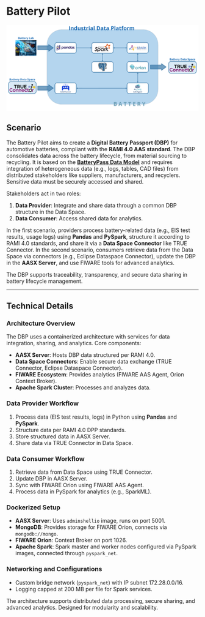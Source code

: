 # Battery Pilot

![image](https://github.com/Engineering-Research-and-Development/circular-twain_industrial_data_platform/blob/main/docs/imgs/Battery.png)

## Scenario

The Battery Pilot aims to create a **Digital Battery Passport (DBP)** for automotive batteries, compliant with the **RAMI 4.0 AAS standard**. The DBP consolidates data across the battery lifecycle, from material sourcing to recycling. It is based on the [**BatteryPass Data Model**](https://github.com/batterypass/BatteryPassDataModel) and requires integration of heterogeneous data (e.g., logs, tables, CAD files) from distributed stakeholders like suppliers, manufacturers, and recyclers. Sensitive data must be securely accessed and shared.

Stakeholders act in two roles:  
1. **Data Provider**: Integrate and share data through a common DBP structure in the Data Space.  
2. **Data Consumer**: Access shared data for analytics.

In the first scenario, providers process battery-related data (e.g., EIS test results, usage logs) using **Pandas** and **PySpark**, structure it according to RAMI 4.0 standards, and share it via a **Data Space Connector** like TRUE Connector. In the second scenario, consumers retrieve data from the Data Space via connectors (e.g., Eclipse Dataspace Connector), update the DBP in the **AASX Server**, and use FIWARE tools for advanced analytics.

The DBP supports traceability, transparency, and secure data sharing in battery lifecycle management.

---

## Technical Details

### Architecture Overview
The DBP uses a containerized architecture with services for data integration, sharing, and analytics. Core components:  
- **AASX Server**: Hosts DBP data structured per RAMI 4.0.  
- **Data Space Connectors**: Enable secure data exchange (TRUE Connector, Eclipse Dataspace Connector).  
- **FIWARE Ecosystem**: Provides analytics (FIWARE AAS Agent, Orion Context Broker).  
- **Apache Spark Cluster**: Processes and analyzes data.

### Data Provider Workflow
1. Process data (EIS test results, logs) in Python using **Pandas** and **PySpark**.  
2. Structure data per RAMI 4.0 DPP standards.  
3. Store structured data in AASX Server.  
4. Share data via TRUE Connector in Data Space.

### Data Consumer Workflow
1. Retrieve data from Data Space using TRUE Connector.  
2. Update DBP in AASX Server.  
3. Sync with FIWARE Orion using FIWARE AAS Agent.  
4. Process data in PySpark for analytics (e.g., SparkML).

### Dockerized Setup
- **AASX Server**: Uses `adminshellio` image, runs on port 5001.  
- **MongoDB**: Provides storage for FIWARE Orion, connects via `mongodb://mongo`.  
- **FIWARE Orion**: Context Broker on port 1026.  
- **Apache Spark**: Spark master and worker nodes configured via PySpark images, connected through `pyspark_net`.  

### Networking and Configurations
- Custom bridge network (`pyspark_net`) with IP subnet 172.28.0.0/16.  
- Logging capped at 200 MB per file for Spark services.  

The architecture supports distributed data processing, secure sharing, and advanced analytics. Designed for modularity and scalability.
